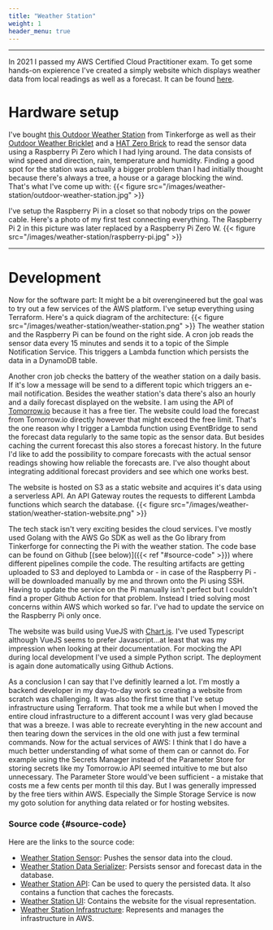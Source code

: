 ```yaml
---
title: "Weather Station"
weight: 1
header_menu: true
---
```

------------------------------------------------------------------------------------------------------
In 2021 I passed my AWS Certified Cloud Practitioner exam.
To get some hands-on expierence I've created a simply website which displays weather data from local readings as well as a forecast.
It can be found [here](https://wetter.julian-sauer.com/#/en/).

# Hardware setup

I've bought [this Outdoor Weather Station](https://www.tinkerforge.com/en/shop/outdoor-weather-station-ws-6147.html) from Tinkerforge as well as their [Outdoor Weather Bricklet](https://www.tinkerforge.com/en/shop/outdoor-weather-bricklet.html) and a [HAT Zero Brick](https://www.tinkerforge.com/en/shop/bricks/hat-zero-brick.html) to read the sensor data using a Raspberry Pi Zero which I had lying around.
The data consists of wind speed and direction, rain, temperature and humidity.
Finding a good spot for the station was actually a bigger problem than I had initially thought because there's always a tree, a house or a garage blocking the wind.
That's what I've come up with:
{{< figure src="/images/weather-station/outdoor-weather-station.jpg" >}}

I've setup the Raspberry Pi in a closet so that nobody trips on the power cable.
Here's a photo of my first test connecting everything.
The Raspberry Pi 2 in this picture was later replaced by a Raspberry Pi Zero W.
{{< figure src="/images/weather-station/raspberry-pi.jpg" >}}

------------------------------------------------------------------------------------------------------

# Development
Now for the software part: It might be a bit overengineered but the goal was to try out a few services of the AWS platform.
I've setup everything using Terraform.
Here's a quick diagram of the architecture:
{{< figure src="/images/weather-station/weather-station.png" >}}
The weather station and the Raspberry Pi can be found on the right side.
A cron job reads the sensor data every 15 minutes and sends it to a topic of the Simple Notification Service.
This triggers a Lambda function which persists the data in a DynamoDB table.

Another cron job checks the battery of the weather station on a daily basis.
If it's low a message will be send to a different topic which triggers an e-mail notification.
Besides the weather station's data there's also an hourly and a daily forecast displayed on the website.
I am using the API of [Tomorrow.io](https://www.tomorrow.io/weather-api/) because it has a free tier.
The website could load the forecast from Tomorrow.io directly however that might exceed the free limit.
That's the one reason why I trigger a Lambda function using EventBridge to send the forecast data regularly to the same topic as the sensor data.
But besides caching the current forecast this also stores a forecast history.
In the future I'd like to add the possibility to compare forecasts with the actual sensor readings showing how reliable the forecasts are.
I've also thought about integrating additional forecast providers and see which one works best.

The website is hosted on S3 as a static website and acquires it's data using a serverless API.
An API Gateway routes the requests to different Lambda functions which search the database.
{{< figure src="/images/weather-station/weather-station-website.png" >}}

The tech stack isn't very exciting besides the cloud services.
I've mostly used Golang with the AWS Go SDK as well as the Go library from Tinkerforge for connecting the Pi with the weather station.
The code base can be found on Github [(see below)]({{< ref "#source-code" >}}) where different pipelines compile the code.
The resulting artifacts are getting uploaded to S3 and deployed to Lambda or - in case of the Raspberry Pi - will be downloaded manually by me and thrown onto the Pi using SSH.
Having to update the service on the Pi manually isn't perfect but I couldn't find a proper Github Action for that problem.
Instead I tried solving most concerns within AWS which worked so far.
I've had to update the service on the Raspberry Pi only once.

The website was build using VueJS with [Chart.js](https://www.chartjs.org/).
I've used Typescript although VueJS seems to prefer Javascript...at least that was my impression when looking at their documentation.
For mocking the API during local development I've used a simple Python script.
The deployment is again done automatically using Github Actions.

As a conclusion I can say that I've definitly learned a lot.
I'm mostly a backend developer in my day-to-day work so creating a website from scratch was challenging.
It was also the first time that I've setup infrastructure using Terraform.
That took me a while but when I moved the entire cloud infrastructure to a different account I was very glad because that was a breeze.
I was able to recreate everyhting in the new account and then tearing down the services in the old one with just a few terminal commands.
Now for the actual services of AWS: I think that I do have a much better understanding of what some of them can or cannot do.
For example using the Secrets Manager instead of the Parameter Store for storing secrets like my Tomorrow.io API seemed intuitive to me but also unnecessary.
The Parameter Store would've been sufficient - a mistake that costs me a few cents per month til this day.
But I was generally impressed by the free tiers within AWS.
Especially the Simple Storage Service is now my goto solution for anything data related or for hosting websites.

### Source code {#source-code}
Here are the links to the source code:
- [Weather Station Sensor](https://github.com/JulianSauer/Weather-Station-Sensor): Pushes the sensor data into the cloud.
- [Weather Station Data Serializer](https://github.com/JulianSauer/Weather-Station-Data-Serializer): Persists sensor and forecast data in the database.
- [Weather Station API](https://github.com/JulianSauer/Weather-Station-API): Can be used to query the persisted data. It also contains a function that caches the forecasts.
- [Weather Station UI](https://github.com/JulianSauer/Weather-Station-UI): Contains the website for the visual representation.
- [Weather Station Infrastructure](https://github.com/JulianSauer/Weather-Station-Infrastructure): Represents and manages the infrastructure in AWS.
